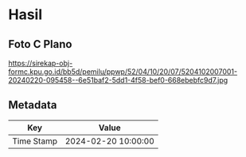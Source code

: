 # Hasil

## Foto C Plano

https://sirekap-obj-formc.kpu.go.id/bb5d/pemilu/ppwp/52/04/10/20/07/5204102007001-20240220-095458--6e51baf2-5dd1-4f58-bef0-668ebebfc9d7.jpg


## Metadata

| Key        | Value               |
| ---------- | ------------------- |
| Time Stamp | 2024-02-20 10:00:00 |



